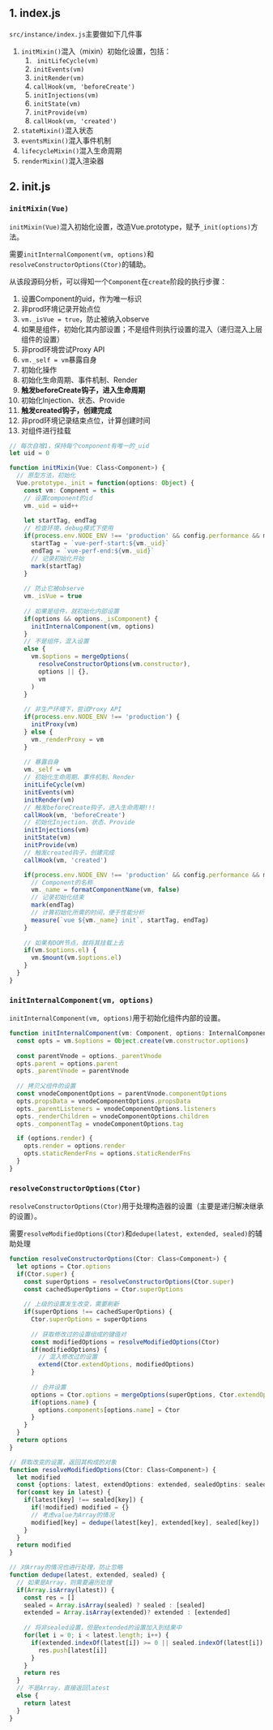 ## 1. index.js

`src/instance/index.js`主要做如下几件事

1. `initMixin()`混入（mixin）初始化设置，包括：
   1. ` initLifeCycle(vm)`
   2. `initEvents(vm)`
   3. `initRender(vm)`
   4. `callHook(vm, 'beforeCreate')`
   5. `initInjections(vm)`
   6. `initState(vm)`
   7. `initProvide(vm)`
   8. `callHook(vm, 'created')`   
2. `stateMixin()`混入状态
3. `eventsMixin()`混入事件机制
4. `lifecycleMixin()`混入生命周期
5. `renderMixin()`混入渲染器



 ## 2. init.js

### `initMixin(Vue)`

`initMixin(Vue)`混入初始化设置，改造Vue.prototype，赋予`_init(options)`方法。

需要`initInternalComponent(vm, options)`和`resolveConstructorOptions(Ctor)`的辅助。

从该段源码分析，可以得知一个`Component`在`create`阶段的执行步骤：

1. 设置Component的uid，作为唯一标识
2. 非prod环境记录开始点位
3. `vm._isVue = true`，防止被纳入observe
4. 如果是组件，初始化其内部设置；不是组件则执行设置的混入（递归混入上层组件的设置）
5. 非prod环境尝试Proxy API
6. `vm._self = vm`暴露自身
7. 初始化操作
  1. 初始化生命周期、事件机制、Render
  2. **触发beforeCreate钩子，进入生命周期**
  3. 初始化Injection、状态、Provide
  4. **触发created钩子，创建完成**
8. 非prod环境记录结束点位，计算创建时间
9. 对组件进行挂载

```typescript
// 每次自增1，保持每个component有唯一的_uid
let uid = 0

function initMixin(Vue: Class<Component>) {
  // 原型方法，初始化
  Vue.prototype._init = function(options: Object) {
    const vm: Compnent = this
    // 设置component的id
    vm._uid = uid++
    
    let startTag, endTag
    // 检查环境，debug模式下使用
    if(process.env.NODE_ENV !== 'production' && config.performance && mark) {
      startTag = `vue-perf-start:${vm._uid}`
      endTag = `vue-perf-end:${vm._uid}`
      // 记录初始化开始
      mark(startTag)
    }
    
    // 防止它被observe
    vm._isVue = true
    
    // 如果是组件，就初始化内部设置
    if(options && options._isComponent) {
      initInternalComponent(vm, options)
    }
    // 不是组件，混入设置
    else {
      vm.$options = mergeOptions(
      	resolveConstructorOptions(vm.constructor),
        options || {},
        vm
      )
    }
    
    // 非生产环境下，尝试Proxy API
    if(process.env.NODE_ENV !== 'production') {
      initProxy(vm)
    } else {
      vm._renderProxy = vm
    }
    
    // 暴露自身
    vm._self = vm
    // 初始化生命周期、事件机制、Render
    initLifeCycle(vm)
    initEvents(vm)
    initRender(vm)
    // 触发beforeCreate钩子，进入生命周期!!!
    callHook(vm, 'beforeCreate')
    // 初始化Injection、状态、Provide
    initInjections(vm)
    initState(vm)
    initProvide(vm)
    // 触发created钩子，创建完成
    callHook(vm, 'created')

    if(process.env.NODE_ENV !== 'production' && config.performance && mark) {
      // Component的名称
      vm._name = formatComponentName(vm, false)
      // 记录初始化结束
      mark(endTag)
      // 计算初始化所需的时间，便于性能分析
      measure(`vue ${vm._name} init`, startTag, endTag)
    }
    
    // 如果有DOM节点，就将其挂载上去
    if(vm.$options.el) {
      vm.$mount(vm.$options.el)
    }
  }
}
```



### `initInternalComponent(vm, options)`

`initInternalComponent(vm, options)`用于初始化组件内部的设置。

```typescript
function initInternalComponent(vm: Component, options: InternalComponentOptions) {
  const opts = vm.$options = Object.create(vm.constructor.options)
  
  const parentVnode = options._parentVnode
  opts.parent = options.parent
  opts._parentVnode = parentVnode
  
  // 拷贝父组件的设置
  const vnodeComponentOptions = parentVnode.componentOptions
  opts.propsData = vnodeComponentOptions.propsData
  opts._parentListeners = vnodeComponentOptions.listeners
  opts._renderChildren = vnodeComponentOptions.children
  opts._componentTag = vnodeComponentOptions.tag

  if (options.render) {
    opts.render = options.render
    opts.staticRenderFns = options.staticRenderFns
  }
}
```



### `resolveConstructorOptions(Ctor)`

`resolveConstructorOptions(Ctor)`用于处理构造器的设置（主要是递归解决继承的设置）。

需要`resolveModifiedOptions(Ctor)`和`dedupe(latest, extended, sealed)`的辅助处理

```typescript
function resolveConstructorOptions(Ctor: Class<Component>) {
  let options = Ctor.options
  if(Ctor.super) {
    const superOptions = resolveConstructorOptions(Ctor.super)
    const cachedSuperOptions = Ctor.superOptions
    
    // 上级的设置发生改变，需要刷新
    if(superOptions !== cachedSuperOptions) {
      Ctor.superOptions = superOptions
      
      // 获取修改过的设置组成的键值对
      const modifiedOptions = resolveModifiedOptions(Ctor)
      if(modifiedOptions) {
        // 混入修改过的设置
        extend(Ctor.extendOptions, modifiedOptions)
      }
      
      // 合并设置
      options = Ctor.options = mergeOptions(superOptions, Ctor.extendOptions)
      if(options.name) {
        options.components[options.name] = Ctor
      }
    }
  }
  return options
}

// 获取改变的设置，返回其构成的对象
function resolveModifiedOptions(Ctor: Class<Component>) {
  let modified
  const {options: latest, extendOptions: extended, sealedOptins: sealed} = Ctor
  for(const key in latest) {
    if(latest[key] !== sealed[key]) {
      if(!modified) modified = {}
      // 考虑value为Array的情况
      modified[key] = dedupe(latest[key], extended[key], sealed[key])
    }
  }
  return modified
}

// 对Array的情况也进行处理，防止忽略
function dedupe(latest, extended, sealed) {
  // 如果是Array，则需要遍历处理
  if(Array.isArray(latest)) {
    const res = []
    sealed = Array.isArray(sealed) ? sealed : [sealed]
    extended = Array.isArray(extended)? extended : [extended]
    
    // 将非sealed设置，但是extended的设置加入到结果中
    for(let i = 0; i < latest.length; i++) {
      if(extended.indexOf(latest[i]) >= 0 || sealed.indexOf(latest[i]) < 0) {
        res.push[latest[i]]
      }
    }
    return res
  }
  // 不是Array，直接返回latest
  else {
    return latest
  }
}
```

